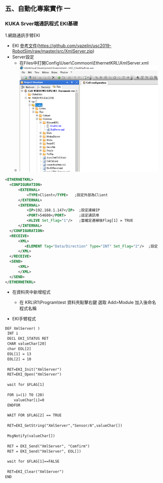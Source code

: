 ## 五、自動化專案實作 一
### KUKA Srver端通訊程式 EKI基礎

1.網路通訊手臂EKI
  - EKI [參考文件](http://www.wtech.com.tw/public/download/manual/kuka/krc4/KST-Ethernet-KRL-21-En.pdf)(https://github.com/yazelin/usc2019-RobotSim/raw/master/src/XmlServer.zip)
  - Server設定
	  - 在Files中打開Config\User\Commoon\EthernetKRL\XmlServer.xml
	  - ![Image](./img/Demonstration2.PNG)

  ```xml
  <ETHERNETKRL>
	<CONFIGURATION>
		<EXTERNAL>
			<TYPE>Client</TYPE>   ;設定外部為Client
		</EXTERNAL>
		<INTERNAL>
			<IP>192.168.1.147</IP>	;設定連線IP
			<PORT>54600</PORT>		;這定通訊埠
			<ALIVE Set_Flag="1"/>	;當確定連線後Flag[1] = TRUE
		</INTERNAL>
	</CONFIGURATION>
	<RECEIVE>
		<XML>
		   <ELEMENT Tag="Data/Direction" Type="INT" Set_Flag="2"/>	;設定接收到的資料 Tag="路徑" Type="資料型別" 接收資料後Flag[2]=TRUE
		</XML>
	</RECEIVE>
	<SEND>
		<XML>
		</XML>
	</SEND>
</ETHERNETKRL>
  ```

  - 在資料夾中新增程式
	  - 在 KRL\R1\Program\test 資料夾點擊右鍵 選取 Add>Module 加入後命名程式名稱

  - EKI手臂程式
  ```xml
DEF XmlServer( )
   INT i
   DECL EKI_STATUS RET
   CHAR valueChar[20]
   char EOL[2]
   EOL[1] = 13
   EOL[2] = 10
   
   RET=EKI_Init("XmlServer")
   RET=EKI_Open("XmlServer")
   
   wait for $FLAG[1]
   
   FOR i=(1) TO (20)
      valueChar[i]=0
   ENDFOR
   
   WAIT FOR $FLAG[2] == TRUE
   
   RET=EKI_GetString("XmlServer","Sensor/A",valueChar[])
   
   MsgNotify(valueChar[])
   
   RET = EKI_Send("XmlServer", "Comfirm")
   RET = EKI_Send("XmlServer", EOL[])
   
   wait for $FLAG[1]==FALSE
   
   RET=EKI_Clear("XmlServer")
END
  ```
<!--stackedit_data:
eyJoaXN0b3J5IjpbMTg4MTI3MTQyNSw4NjA4NDE5MjMsLTkyOD
U4NDU4MiwxNjUzMjA2MTE5LC0yMDI2NzM4Mjk0LDE3NDY2NDAx
NjMsMTc0OTY2NzEwNywxODExMTY1NTkyXX0=
-->